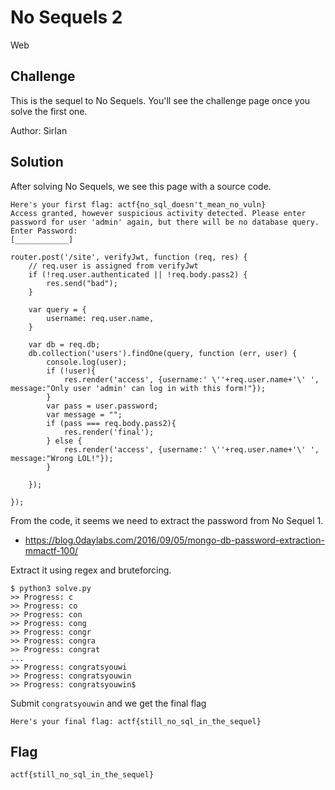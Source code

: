# No Sequels 2
Web

## Challenge 

This is the sequel to No Sequels. You'll see the challenge page once you solve the first one.

Author: SirIan

## Solution

After solving No Sequels, we see this page with a source code.

	Here's your first flag: actf{no_sql_doesn't_mean_no_vuln}
	Access granted, however suspicious activity detected. Please enter password for user 'admin' again, but there will be no database query.
	Enter Password:
	[____________]

	router.post('/site', verifyJwt, function (req, res) {
	    // req.user is assigned from verifyJwt
	    if (!req.user.authenticated || !req.body.pass2) {
	        res.send("bad");
	    }
	 
	    var query = {
	        username: req.user.name,
	    }
	 
	    var db = req.db;
	    db.collection('users').findOne(query, function (err, user) {
	        console.log(user);
	        if (!user){
	            res.render('access', {username:' \''+req.user.name+'\' ', message:"Only user 'admin' can log in with this form!"});
	        }
	        var pass = user.password;
	        var message = "";
	        if (pass === req.body.pass2){
	            res.render('final');
	        } else {
	            res.render('access', {username:' \''+req.user.name+'\' ', message:"Wrong LOL!"});
	        }
	 
	    });
	 
	});

From the code, it seems we need to extract the password from No Sequel 1.

- https://blog.0daylabs.com/2016/09/05/mongo-db-password-extraction-mmactf-100/

Extract it using regex and bruteforcing.

	$ python3 solve.py 
	>> Progress: c
	>> Progress: co
	>> Progress: con
	>> Progress: cong
	>> Progress: congr
	>> Progress: congra
	>> Progress: congrat
	...
	>> Progress: congratsyouwi
	>> Progress: congratsyouwin
	>> Progress: congratsyouwin$

Submit `congratsyouwin` and we get the final flag

	Here's your final flag: actf{still_no_sql_in_the_sequel}

## Flag

	actf{still_no_sql_in_the_sequel}

